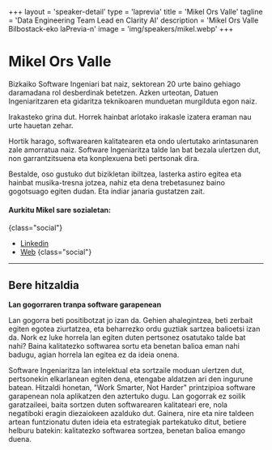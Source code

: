 +++
layout = 'speaker-detail'
type = 'laprevia'
title = 'Mikel Ors Valle'
tagline = 'Data Engineering Team Lead en Clarity AI'
description = 'Mikel Ors Valle Bilbostack-eko laPrevia-n'
image = 'img/speakers/mikel.webp'
+++

# Mikel Ors Valle

Bizkaiko Software Ingeniari bat naiz, sektorean 20 urte baino gehiago daramadana rol desberdinak betetzen. Azken urteotan, Datuen Ingeniaritzaren eta gidaritza teknikoaren munduetan murgilduta egon naiz.  

Irakasteko grina dut. Horrek hainbat arlotako irakasle izatera eraman nau urte hauetan zehar.

Hortik harago, softwarearen kalitatearen eta ondo ulertutako arintasunaren zale amorratua naiz. Software Ingeniaritza talde lan bat bezala ulertzen dut, non garrantzitsuena eta konplexuena beti pertsonak dira.  

Bestalde, oso gustuko dut bizikletan ibiltzea, lasterka astiro egitea eta hainbat musika-tresna jotzea, nahiz eta dena trebetasunez baino gogotsuago egiten dudan. Eta indiar janaria gustatzen zait.

#### Aurkitu Mikel sare sozialetan:

{class="social"}

- [Linkedin](https://www.linkedin.com/in/mikel-ors-valle/)
- [Web](https://mikelors.com/)
  {class="social"}

---  

## Bere hitzaldia
**Lan gogorraren tranpa software garapenean**

Lan gogorra beti positibotzat jo izan da. Gehien ahalegintzea, beti zerbait egiten egotea ziurtatzea, eta beharrezko ordu guztiak sartzea balioetsi izan da. Nork ez luke horrela lan egiten duten pertsonez osatutako talde bat nahi? Baina kalitatezko softwarea sortu eta benetan balioa eman nahi badugu, agian horrela lan egitea ez da ideia onena.

Software Ingeniaritza lan intelektual eta sortzaile moduan ulertzen dut, pertsonekin elkarlanean egiten dena, etengabe aldatzen ari den ingurune batean. Hitzaldi honetan, "Work Smarter, Not Harder" printzipioa software garapenean nola aplikatzen den aztertuko dugu. Lan gogorrak ez soilik garatzaileei, baita sortzen duten softwarearen kalitateari ere, nola negatiboki eragin diezaiokeen azalduko dut. Gainera, nire eta nire taldeen artean funtzionatu duten ideia eta estrategiak partekatuko ditut, betiere helburu batekin: kalitatezko softwarea sortzea, benetan balioa emango duena.
